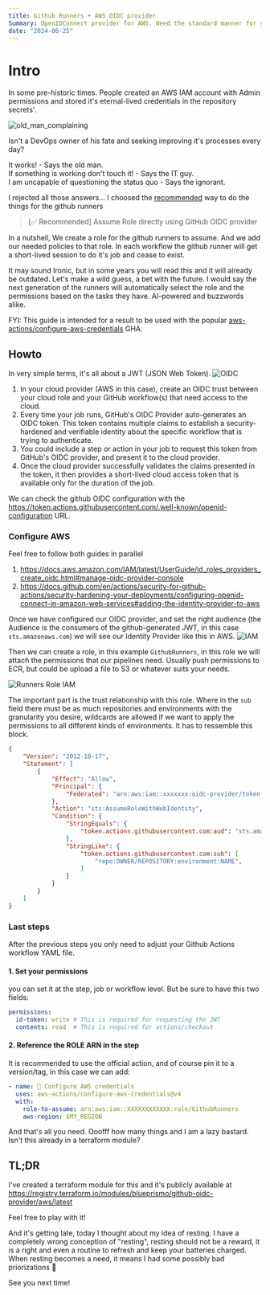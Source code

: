 ```yaml
---
title: Github Runners + AWS OIDC provider
Summary: OpenIDConnect provider for AWS. Need the standard manner for your github runners to interact with your AWS account? Here's your quick guide!
date: "2024-06-25"
---
```


# Intro

In some pre-historic times. People created an AWS IAM account with Admin permissions and stored it's eternal-lived credentials in the repository secrets'.

![old_man_complaining](image.png)

Isn't a DevOps owner of his fate and seeking improving it's processes every day?  

It works! - Says the old man.  
If something is working don't touch it! - Says the IT guy.  
I am uncapable of questioning the status quo - Says the ignorant.  

I rejected all those answers... I choosed the [recommended](https://github.com/aws-actions/configure-aws-credentials/tree/v4?tab=readme-ov-file#using-this-action) way to do the things for the github runners

> [✅ Recommended] Assume Role directly using GitHub OIDC provider

In a nutshell, We create a role for the github runners to assume. And we add our needed policies to that role. In each workflow the github runner will get a short-lived session to do it's job and cease to exist.

It may sound Ironic, but in some years you will read this and it will already be outdated. Let's make a wild guess, a bet with the future. I would say the next generation of the runners will automatically select the role and the permissions based on the tasks they have. AI-powered and buzzwords alike.

FYI: This guide is intended for a result to be used with the popular [aws-actions/configure-aws-credentials](https://github.com/aws-actions/configure-aws-credentials) GHA.

## Howto

In very simple terms, it's all about a JWT (JSON Web Token).
![OIDC](image-1.png)

1. In your cloud provider (AWS in this case), create an OIDC trust between your cloud role and your GitHub workflow(s) that need access to the cloud.
2. Every time your job runs, GitHub's OIDC Provider auto-generates an OIDC token. This token contains multiple claims to establish a security-hardened and verifiable identity about the specific workflow that is trying to authenticate.
3. You could include a step or action in your job to request this token from GitHub's OIDC provider, and present it to the cloud provider.
4. Once the cloud provider successfully validates the claims presented in the token, it then provides a short-lived cloud access token that is available only for the duration of the job.

We can check the github OIDC configuration with the <https://token.actions.githubusercontent.com/.well-known/openid-configuration> URL.

### Configure AWS

Feel free to follow both guides in parallel

1. https://docs.aws.amazon.com/IAM/latest/UserGuide/id_roles_providers_create_oidc.html#manage-oidc-provider-console
2. https://docs.github.com/en/actions/security-for-github-actions/security-hardening-your-deployments/configuring-openid-connect-in-amazon-web-services#adding-the-identity-provider-to-aws

Once we have configured our OIDC provider, and set the right audience (the Audience is the consumers of the github-generated JWT, in this case `sts.amazonaws.com`) we will see our Identity Provider like this in AWS.
![IAM](image-2.png)

Then we can create a role, in this example `GithubRunners`, in this role we will attach the permissions that our pipelines need. Usually push permissions to ECR, but could be upload a file to S3 or whatever suits your needs.

![Runners Role IAM](image-3.png)

The important part is the trust relationship with this role. Where in the `sub` field there must be as much repositories and environments with the granularity you desire, wildcards are allowed if we want to apply the permissions to all different kinds of environments. It has to ressemble this block.

```json
{
    "Version": "2012-10-17",
    "Statement": [
        {
            "Effect": "Allow",
            "Principal": {
                "Federated": "arn:aws:iam::xxxxxxx:oidc-provider/token.actions.githubusercontent.com"
            },
            "Action": "sts:AssumeRoleWithWebIdentity",
            "Condition": {
                "StringEquals": {
                    "token.actions.githubusercontent.com:aud": "sts.amazonaws.com"
                },
                "StringLike": {
                    "token.actions.githubusercontent.com:sub": [
                        "repo:OWNER/REPOSITORY:environment:NAME",
                    ]
                }
            }
        }
    ]
}
```

### Last steps

After the previous steps you only need to adjust your Github Actions workflow YAML file.

#### 1. Set your permissions

you can set it at the step, job or workflow level. But be sure to have this two fields:

```yaml
permissions:
  id-token: write # This is required for requesting the JWT
  contents: read  # This is required for actions/checkout
```

#### 2. Reference the ROLE ARN in the step

It is recommended to use the official action, and of course pin it to a version/tag, in this case we can add:

```yaml
- name: 🔑 Configure AWS credentials
  uses: aws-actions/configure-aws-credentials@v4
  with:
    role-to-assume: arn:aws:iam::XXXXXXXXXXXX:role/GithubRunners
    aws-region: $MY_REGION
```

And that's all you need. Ooofff how many things and I am a lazy bastard. Isn't this already in a terraform module?

## TL;DR

I've created a terraform module for this and it's publicly available at <https://registry.terraform.io/modules/blueprismo/github-oidc-provider/aws/latest>

Feel free to play with it!

And it's getting late, today I thought about my idea of resting. I have a completely wrong conception of "resting", resting should not be a reward, it is a right and even a routine to refresh and keep your batteries charged. When resting becomes a need, it means I had some possibly bad priorizations :tongue:

See you next time!

